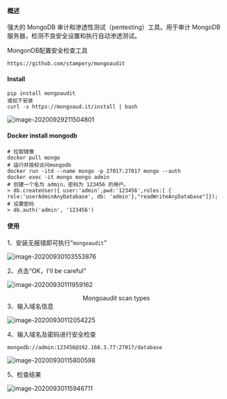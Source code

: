 #### 概述

强大的 MongoDB 审计和渗透性测试（pentesting）工具。用于审计 MongoDB 服务器，检测不良安全设置和执行自动渗透测试。

MongonDB配置安全检查工具

```
https://github.com/stampery/mongoaudit
```

#### Install

```shell
pip install mongoaudit
或如下安装
curl -s https://mongoaud.it/install | bash
```

![image-20200929211504801](/images/mongodb/image-20200929211504801.png)

#### Docker install mongodb

```shell
# 拉取镜像
docker pull mongo
# 运行并授权访问mongodb
docker run -itd --name mongo -p 27017:27017 mongo --auth
docker exec -it mongo mongo admin
# 创建一个名为 admin，密码为 123456 的用户。
> db.createUser({ user:'admin',pwd:'123456',roles:[ { role:'userAdminAnyDatabase', db: 'admin'},"readWriteAnyDatabase"]});
# 设置密码
> db.auth('admin', '123456')
```

#### 使用

1、安装无报错即可执行“`mongoaudit`”

![image-20200930103553876](/images/mongodb/image-20200930103553876.png)

2、点击“OK，I'll be careful”

![image-20200930111959162](/images/mongodb/image-20200930111959162.png)

<center>Mongoaudit scan types</center>
3、输入域名信息

![image-20200930112054225](/images/mongodb/image-20200930112054225.png)

4、输入域名及密码进行安全检查

```shell
mongodb://admin:123456@192.168.3.77:27017/database
```

![image-20200930115800598](/images/mongodb/image-20200930115800598.png)

5、检查结果

![image-20200930115946711](/images/mongodb/image-20200930115946711.png)
